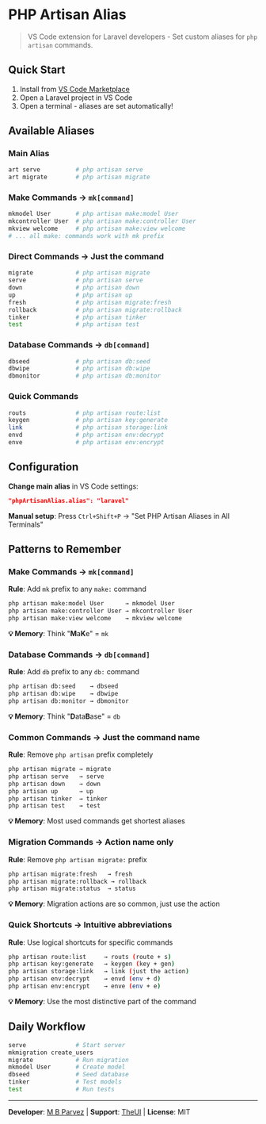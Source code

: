 # PHP Artisan Alias

> VS Code extension for Laravel developers - Set custom aliases for `php artisan` commands.

## Quick Start

1. Install from [VS Code Marketplace](https://marketplace.visualstudio.com/items?itemName=mbparvezme.php-artisan-alias)
2. Open a Laravel project in VS Code
3. Open a terminal - aliases are set automatically!

## Available Aliases

### Main Alias
```sh
art serve          # php artisan serve
art migrate        # php artisan migrate
```

### Make Commands → `mk[command]`
```sh
mkmodel User       # php artisan make:model User
mkcontroller User  # php artisan make:controller User
mkview welcome     # php artisan make:view welcome
# ... all make: commands work with mk prefix
```

### Direct Commands → Just the command
```sh
migrate            # php artisan migrate
serve              # php artisan serve
down               # php artisan down
up                 # php artisan up
fresh              # php artisan migrate:fresh
rollback           # php artisan migrate:rollback
tinker             # php artisan tinker
test               # php artisan test
```

### Database Commands → `db[command]`
```sh
dbseed             # php artisan db:seed
dbwipe             # php artisan db:wipe
dbmonitor          # php artisan db:monitor
```

### Quick Commands
```sh
routs              # php artisan route:list
keygen             # php artisan key:generate
link               # php artisan storage:link
envd               # php artisan env:decrypt
enve               # php artisan env:encrypt
```

## Configuration

**Change main alias** in VS Code settings:
```json
"phpArtisanAlias.alias": "laravel"
```

**Manual setup**: Press `Ctrl+Shift+P` → "Set PHP Artisan Aliases in All Terminals"

## Patterns to Remember

### **Make Commands** → `mk[command]`
**Rule**: Add `mk` prefix to any `make:` command
```sh
php artisan make:model User      → mkmodel User
php artisan make:controller User → mkcontroller User
php artisan make:view welcome    → mkview welcome
```
**💡 Memory**: Think "**M**a**K**e" = `mk`

### **Database Commands** → `db[command]`
**Rule**: Add `db` prefix to any `db:` command
```sh
php artisan db:seed    → dbseed
php artisan db:wipe    → dbwipe
php artisan db:monitor → dbmonitor
```
**💡 Memory**: Think "**D**ata**B**ase" = `db`

### **Common Commands** → Just the command name
**Rule**: Remove `php artisan` prefix completely
```sh
php artisan migrate → migrate
php artisan serve   → serve
php artisan down    → down
php artisan up      → up
php artisan tinker  → tinker
php artisan test    → test
```
**💡 Memory**: Most used commands get shortest aliases

### **Migration Commands** → Action name only
**Rule**: Remove `php artisan migrate:` prefix
```sh
php artisan migrate:fresh   → fresh
php artisan migrate:rollback → rollback
php artisan migrate:status  → status
```
**💡 Memory**: Migration actions are so common, just use the action

### **Quick Shortcuts** → Intuitive abbreviations
**Rule**: Use logical shortcuts for specific commands
```sh
php artisan route:list     → routs (route + s)
php artisan key:generate   → keygen (key + gen)
php artisan storage:link   → link (just the action)
php artisan env:decrypt    → envd (env + d)
php artisan env:encrypt    → enve (env + e)
```
**💡 Memory**: Use the most distinctive part of the command

## Daily Workflow

```sh
serve              # Start server
mkmigration create_users
migrate            # Run migration
mkmodel User       # Create model
dbseed             # Seed database
tinker             # Test models
test               # Run tests
```

---

**Developer**: [M B Parvez](https://www.mbparvez.me) | **Support**: [TheUI](https://www.theui.dev) | **License**: MIT